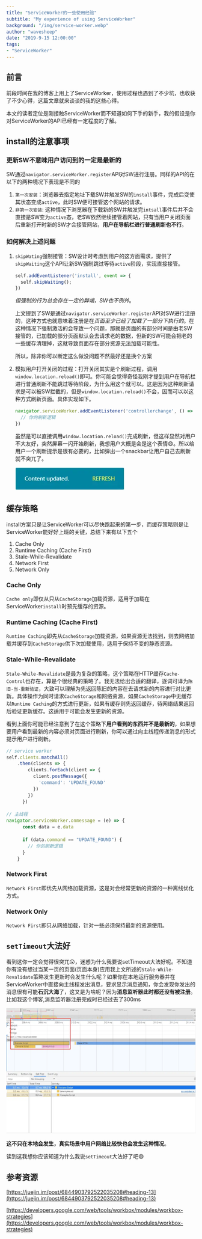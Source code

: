 ```yaml
---
title: "ServiceWorker的一些使用经验"
subtitle: "My experience of using ServiceWorker"
background: "/img/service-worker.webp"
author: "wavesheep"
date: "2019-9-15 12:00:00"
tags:
- "ServiceWorker"
---
```


## 前言

前段时间在我的博客上用上了ServiceWorker，使用过程也遇到了不少坑，也收获了不少心得，这篇文章就来谈谈的我的这些心得。

本文的读者定位是刚接触ServiceWorker而不知道如何下手的新手，我的假设是你对ServiceWorker的API已经有一定程度的了解。

## install的注意事项

### 更新SW不意味用户访问到的一定是最新的

SW通过`navigator.serviceWorker.register`API对SW进行注册。同样的API的在以下的两种境况下表现是不同的

1. `第一次安装`：浏览器去指定地址下载SW并触发SW的`install`事件，完成后变使其状态变成`active`，此时SW便可接管这个网站的请求。
2. `非第一次安装`: 这种情况下浏览器在下载新的SW并触发完`intsall`事件后并不会直接是SW变为`active`态，老SW依然继续接管着网站，只有当用户关闭页面后重新打开时新的SW才会接管网站，**用户在导航栏进行普通刷新也不行**。

### 如何解决上述问题

1. `skipWating`强制接管：SW设计时考虑到用户的这方面需求，提供了`skipWaiting`这个API让新SW强制跳过等待`active`阶段，实现直接接管。

   ```js
   self.addEventListener('install', event => {
     self.skipWaiting();
   })
   ```

   *但强制的行为总会存在一定的弊端，SW也不例外*。

   上文提到了SW是通过`navigator.serviceWorker.register`API对SW进行注册的，这种方式也就意味着注册是在*页面至少已经了加载了一部分下执行的*。在这种情况下强制激活的会导致一个问题，那就是页面的有部分时间是由老SW接管的，已加载的部分页面默认会去请求老的数据，但新的SW可能会把老的一些缓存清理掉，这就导致页面存在部分资源无法加载可能性。

   所以，除非你可以断定这么做没问题不然最好还是换个方案

2. 模拟用户打开关闭的过程：打开关闭其实是个刷新过程，调用`window.location.reload()`即可。你可能会觉得奇怪我刚才提到用户在导航栏进行普通刷新不能跳过等待阶段，为什么用这个就可以。这是因为这种刷新请求是可以被SW拦截的，但是`window.location.reload()`不会，因而可以以这种方式刷新页面。具体实现如下。

   ```js
   navigator.serviceWorker.addEventListener('controllerchange', () => {
     // 你的刷新逻辑
   })
   ```

   虽然是可以直接调用`window.location.reload()`完成刷新，但这样显然对用户不大友好，突然屏幕一闪开始刷新，我想用户大概是会是这个表情:smile:。所以给用户一个刷新提示是很有必要的，比如弹出一个snackbar让用户自己去刷新就不突兀了。

   ![snackbar](/img/snackbar.webp)

## 缓存策略

install方案只是让ServiceWorker可以尽快跑起来的第一步，而缓存策略则是让ServiceWorker能好好上班的关键，总结下来有以下五个

1. Cache Only
2. Runtime Caching (Cache First)
3. Stale-While-Revalidate
4. Network First
5. Network Only

### Cache Only

`Cache only`即仅从只从`CacheStorage`加载资源，适用于加载在ServiceWorker`install`时预先缓存的资源。

### Runtime Caching (Cache First)

`Runtime Caching`即先从`CacheStorage`加载资源，如果资源无法找到，则去网络加载并缓存到`CacheStorage`供下次加载使用，适用于保持不变的静态资源。

### Stale-While-Revalidate

`Stale-While-Revalidate`是最为复杂的策略，这个策略在HTTP缓存`Cache-Control`也存在，算是个很经典的策略了。我无法给出合适的翻译，逐词可译为`陈旧-当-重新验证`，大致可以理解为先返回陈旧的内容在去请求新的内容进行对比更新。具体操作为同时请求`CacheStorage`和网络资源，如果`CacheStorage`中无缓存以`Runtime Caching`的方式进行更新，如果有缓存则先返回缓存，待网络结果返回后验证更新缓存。这适用于可能会发生更新的资源。

看到上面你可能已经注意到了在这个策略下**用户看到的东西并不是最新的**，如果想要用户看到最新的内容必须对页面进行刷新，你可以通过向主线程传递消息的形式提示用户进行刷新。

```js
// service worker
self.clients.matchAll()
    .then(clients => {
        clients.forEach(client => {
          client.postMessage({
            'command': 'UPDATE_FOUND'
          })
        })
      })

// 主线程
navigator.serviceWorker.onmessage = (e) => {
      const data = e.data

      if (data.command == "UPDATE_FOUND") {
        // 你的刷新逻辑
      }
    }
```



### Network First

`Network First`即优先从网络加载资源，这是对会经常更新的资源的一种离线优化方式。

### Network Only

`Network First`即只从网络加载，针对一些必须保持最新的资源使用。

## `setTimeout`大法好

看到这你一定会觉得很突兀:open_mouth:，迷惑为什么我要说setTimeout大法好呢。不知道你有没有想过当某一页的页面(页面本身)应用我上文所述的`Stale-While-Revalidate`策略发生更新时会发生什么呢？如果你在本地运行服务器并在ServiceWorker中直接向主线程发出消息，要求显示消息通知，你会发现你发出的消息很有可能**石沉大海**了，这又是为啥呢？因为**消息监听器此时都还没有被注册**。比如我这个博客,消息监听器注册完成时已经过去了300ms

![](/img/sw-register.webp)

**这不只在本地会发生，真实场景中用户网络比较快也会发生这种情况**。

读到这我想你应该知道为什么我说`setTimeout`大法好了吧:smile:

## 参考资源

[https://juejin.im/post/6844903792522035208#heading-13](https://juejin.im/post/6844903792522035208#heading-13)

[https://developers.google.com/web/tools/workbox/modules/workbox-strategies](https://developers.google.com/web/tools/workbox/modules/workbox-strategies)

